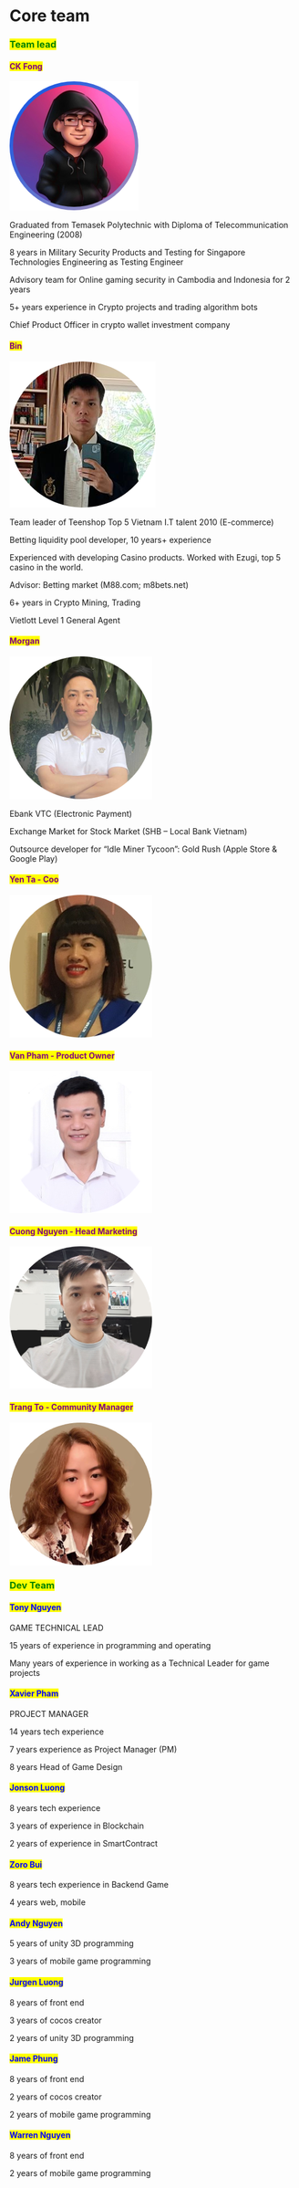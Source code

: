 # Core team

### <mark style="color:green;">Team lead</mark>

#### <mark style="color:purple;">CK Fong</mark>

![CK Fong](../.gitbook/assets/Picture5.png)

Graduated from Temasek Polytechnic with Diploma of Telecommunication Engineering (2008)

8 years in Military Security Products and Testing for Singapore Technologies Engineering as Testing Engineer

Advisory team for Online gaming security in Cambodia and Indonesia for 2 years

5+ years experience in Crypto projects and trading algorithm bots

Chief Product Officer in crypto wallet investment company

#### <mark style="color:purple;">Bin</mark>

![](../.gitbook/assets/bin.png)

Team leader of Teenshop Top 5 Vietnam I.T talent 2010 (E-commerce)

Betting liquidity pool developer, 10 years+ experience

Experienced with developing Casino products. Worked with Ezugi, top 5 casino in the world.

Advisor: Betting  market (M88.com; m8bets.net)

6+ years in Crypto Mining, Trading

Vietlott Level 1 General Agent

#### <mark style="color:purple;">Morgan</mark>

![](../.gitbook/assets/morgan.png)

Ebank VTC (Electronic Payment)

Exchange Market for Stock Market (SHB – Local Bank Vietnam)

Outsource developer for “Idle Miner Tycoon”: Gold Rush (Apple Store & Google Play)

#### <mark style="color:purple;">Yen Ta  - Coo</mark>

![Coo](../.gitbook/assets/yen2.png)

#### <mark style="color:purple;">Van Pham - Product Owner</mark>

![Product Owner](../.gitbook/assets/avan1.png)

#### <mark style="color:purple;">Cuong Nguyen - Head Marketing</mark>

![Head Marketing](../.gitbook/assets/cuong1.png)

#### <mark style="color:purple;">Trang To - Community Manager</mark>

![Community Manager](../.gitbook/assets/trang.png)

### <mark style="color:green;">Dev Team</mark>

#### <mark style="color:blue;">Tony Nguyen</mark>

GAME TECHNICAL LEAD

15 years of experience in programming and operating

Many years of experience in working as a Technical Leader for game projects

#### <mark style="color:blue;">Xavier Pham</mark>

PROJECT MANAGER

14 years tech experience

7 years experience as Project Manager (PM)

8 years Head of Game Design

#### <mark style="color:blue;">Jonson Luong</mark>

8 years tech experience

3 years of experience in Blockchain

2 years of experience in SmartContract

#### <mark style="color:blue;">Zoro Bui</mark>

8 years tech experience in Backend Game

4 years web, mobile

#### <mark style="color:blue;">Andy Nguyen</mark>

5 years of unity 3D programming

3 years of mobile game programming

#### <mark style="color:blue;">Jurgen Luong</mark>

8 years of front end

3 years of cocos creator

2 years of unity 3D programming

#### <mark style="color:blue;">Jame Phung</mark>

8 years of front end

2 years of cocos creator

2 years of mobile game programming

#### <mark style="color:blue;">Warren Nguyen</mark>

8 years of front end

2 years of mobile game programming
